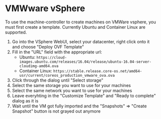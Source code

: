 # VMWware vSphere

To use the machine-controller to create machines on VMWare vsphere, you must first
create a template. Currently Ubuntu and Container Linux are supported.

1. Go into the VSphere WebUI, select your datacenter, right click onto it and choose "Deploy OVF Template"
2. Fill in the "URL" field with the appropriate url:
    * Ubuntu: `https://cloud-images.ubuntu.com/releases/16.04/release/ubuntu-16.04-server-cloudimg-amd64.ova`
    * Container Linux: `https://stable.release.core-os.net/amd64-usr/current/coreos_production_vmware_ova.ova`
3. Click through the dialog until "Select storage"
4. Select the same storage you want to use for your machines
5. Select the same network you want to use for your machines
6. Leave everyhting in the "Customize Template" and "Ready to complete" dialog as it is
7. Wait until the VM got fully imported and the "Snapshots" => "Create Snapshot" button is not grayed out anymore
